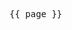 <script setup>
import { useData } from 'vitepress'
const { page } = useData()
</script>

<pre>{{ page }}</pre>